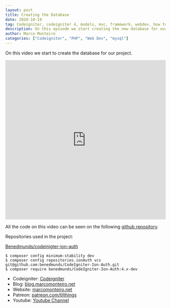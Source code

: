 ```yaml
---
layout: post
title: Creating the Database
date: 2020-10-19
tag: Codeigniter, codeigniter 4, models, mvc, framework, webdev, how to, setup, php, mysql, datagrip
description: On this episode we start creating the new database for our project. This will be a mysql database.
author: Marco Monteiro
categories: ["Codeigniter", "PHP", "Web Dev", "mysql"]
---
```


On this video we start to create the database for our project.

<iframe width="100%" height="500" src="https://www.youtube.com/embed/m9-NjjTDwXQ" frameborder="0" allow="accelerometer; autoplay; clipboard-write; encrypted-media; gyroscope; picture-in-picture" allowfullscreen></iframe>

All the code on this video can be seen on the following [github repository](https://github.com/mpmont/tilthings-ci4-contact-manager).

Repositories used in the project:

[Benedmunds/codeinigter-ion-auth](https://github.com/benedmunds/CodeIgniter-Ion-Auth/blob/4/INSTALLING.md)

    $ composer config minimum-stability dev
    $ composer config repositories.ionAuth vcs git@github.com:benedmunds/CodeIgniter-Ion-Auth.git
    $ composer require benedmunds/CodeIgniter-Ion-Auth:4.x-dev

* Codeigniter: [Codeigniter](https://codeigniter.com/)
* Blog: [blog.marcomonteiro.net](https://blog.marcomonteiro.net/)
* Website: [marcomonteiro.net](https://marcomonteiro.net/)
* Patreon: [patreon.com/tilthings](https://www.patreon.com/tilthings)
* Youtube: [Youtube Channel](https://www.youtube.com/channel/UC9HQjernJPHN-RoKMwtYQ4w)